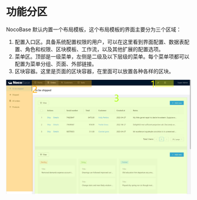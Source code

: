 # 功能分区

NocoBase 默认内置一个布局模板，这个布局模板的界面主要分为三个区域：

1. 配置入口区。具备系统配置权限的用户，可以在这里看到界面配置、数据表配置、角色和权限、区块模板、工作流，以及其他扩展的配置选项。
2. 菜单区。顶部是一级菜单，左侧是二级及以下层级的菜单。每个菜单项都可以配置为菜单分组、页面、外部链接。
3. 区块容器。这里是页面的区块容器，在里面可以放置各种各样的区块。

![3.zone.jpg](./functional-zoning/3.zone.jpg)